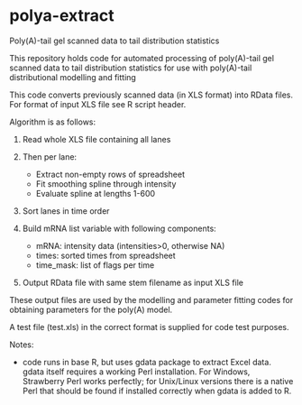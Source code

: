 # polya-extract

Poly(A)-tail gel scanned data to tail distribution statistics

This repository holds code for automated processing of poly(A)-tail gel scanned data to tail distribution statistics for use with poly(A)-tail distributional modelling and fitting

This code converts previously scanned data (in XLS format) into RData files. For format of input XLS file see R script header.

Algorithm is as follows:

1. Read whole XLS file containing all lanes 
2. Then per lane:
   - Extract non-empty rows of spreadsheet
   - Fit smoothing spline through intensity 
   - Evaluate spline at lengths 1-600
3. Sort lanes in time order
4. Build mRNA list variable with following components:
   - mRNA:       intensity data (intensities>0, otherwise NA)
   - times:      sorted times from spreadsheet 
   - time_mask:  list of flags per time 
 
5. Output RData file with same stem filename as input XLS file

These output files are used by the modelling and parameter fitting codes for obtaining parameters for the poly(A) model.

A test file (test.xls) in the correct format is supplied for code test purposes.

Notes:
- code runs in base R, but uses gdata package to extract Excel data. gdata itself requires a working Perl installation. For Windows, Strawberry Perl works perfectly; for Unix/Linux versions there is a native Perl that should be found if installed correctly when gdata is added to R.
